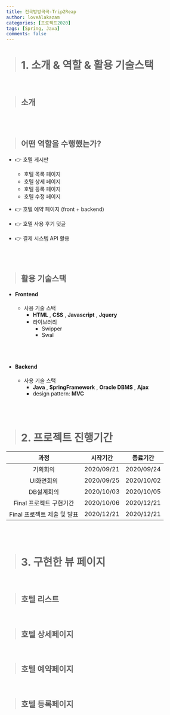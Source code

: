 ```yaml
---
title: 전국방방곡곡-Trip2Reap
author: loveAlakazam
categories: [프로젝트2020]
tags: [Spring, Java]
comments: false
---
```


> # 1. 소개 & 역할 & 활용 기술스택

<br>

> ## 소개

<br><br>

> ## 어떤 역할을 수행했는가?

- 👉 호텔 게시판

  - 호텔 목록 페이지
  - 호텔 상세 페이지
  - 호텔 등록 페이지
  - 호텔 수정 페이지

- 👉 호텔 예약 페이지 (front + backend)
- 👉 호텔 사용 후기 덧글
- 👉 결제 시스템 API 활용

<br><br>

> ## 활용 기술스택

- #### Frontend

  - 사용 기술 스택
    - **HTML** , **CSS** , **Javascript** , **Jquery**
    - 라이브러리
      - Swipper
      - Swal

  <br><br>

- #### Backend

  - 사용 기술 스택
    - **Java** , **SpringFramework** , **Oracle DBMS** , **Ajax**
    - design pattern: **MVC**

<br><br>

> # 2. 프로젝트 진행기간

|            과정             |  시작기간  |  종료기간  |
| :-------------------------: | :--------: | :--------: |
|          기획회의           | 2020/09/21 | 2020/09/24 |
|         UI화면회의          | 2020/09/25 | 2020/10/02 |
|         DB설계회의          | 2020/10/03 | 2020/10/05 |
|   Final 프로젝트 구현기간   | 2020/10/06 | 2020/12/21 |
| Final 프로젝트 제출 및 발표 | 2020/12/21 | 2020/12/21 |

<br><br>

> # 3. 구현한 뷰 페이지

<br>

> ## 호텔 리스트

<br>

> ## 호텔 상세페이지

<br>

> ## 호텔 예약페이지

<br>

> ## 호텔 등록페이지

<br>

<br><br>
